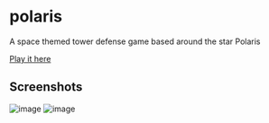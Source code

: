 # polaris
A space themed tower defense game based around the star Polaris

[Play it here](https://stephenfinch.github.io/polaris/)

## Screenshots
![image](https://user-images.githubusercontent.com/57785785/204118207-223294ab-04fd-4891-ab9b-c5c8e4617ffd.png)
![image](https://user-images.githubusercontent.com/57785785/204118259-c5db2918-7efb-4d3c-aba5-7c141159b2c3.png)
